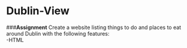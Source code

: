 # Dublin-View
###__**Assignment**__
Create a website listing things to do and places to eat around Dublin with the following features:  
-HTML
 
